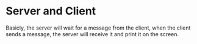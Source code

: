 # Server and Client

Basicly, the server will wait for a message from the client, when the client sends a message, the server will receive it and print it on the screen.
